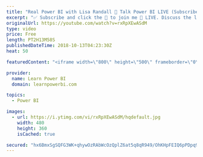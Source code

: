 ```yaml
---
title: "Real Power BI with Lisa Randall 🔴 Talk Power BI LIVE (Subscribe & Join)"
excerpt: "✅ Subscribe and click the 🔔 to join me 🔴 LIVE. Discuss the latest in Power BI and ask any Power BI question. 💡 Join the Talk Power BI Insider's Club at http://www.TalkPowerBi.com for special privileges and access  Hello, I am Avi Singh, Microsoft MVP and Power BI Pro! I just love talking about Power"
originalUrl: https://youtube.com/watch?v=rxRpXEwASdM
type: video
price: Free
length: PT2H13M58S
publishedDateTime: 2018-10-13T04:23:30Z
heat: 50

featuredContent: "<iframe width=\"800\" height=\"500\" frameborder=\"0\" src=\"https://www.youtube.com/embed/rxRpXEwASdM\" allow=\"accelerometer; autoplay; encrypted-media; gyroscope; picture-in-picture\" allowfullscreen></iframe>"

provider:
  name: Learn Power BI
  domain: learnpowerbi.com

topics:
  - Power BI

images:
  - url: https://i.ytimg.com/vi/rxRpXEwASdM/hqdefault.jpg
    width: 480
    height: 360
    isCached: true

secured: "hx6BmxSgSQFG3WK+qhywOzRAbWcOzQplZ6at5q8qR949/OhKHpFEIQ6pPDpq97xSQ9oHBKtw9UU2CXwscRm8iemHvMeaXvYOspz+qaEz3bsmSKc13ite3A7o3X9YWQvSh6pvLzhXHNJWlCqswvFow9q8h0oY6v+xti1OikJ7rt+aSRCBN54Ei2YaX0PJgTnpqIEbUhnk6Z1ipEybh1lzoYZekX+/PuqkNS4+rJAf+u5n8mdEO488wncO/SlM2lo+2CGJFwRZDeFWrzC85u+nrBQPTBv2prKqFynlgCVF2275vOeQXnlro/YIu4544oeTOJXsAIYH976RvWF6tMup/iifyT88iXaH2gsxX53fVagM+75+sKlv5NbBE6RkqyjKWoUeHKqxcnrkeo9HCfU2NJBqLaxSLxigKR8JOLXbhXw=;xlC7+pruhSMa9m7YtccbYA=="
---
```


